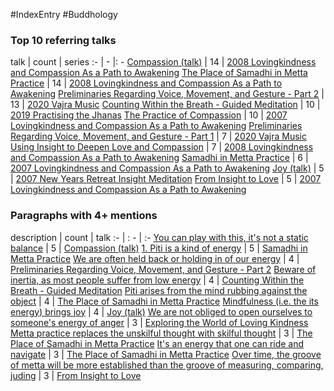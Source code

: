 #IndexEntry #Buddhology

### Top 10 referring talks
talk | count | series
:- | - |: -
<a data-href="Compassion (talk)" href="Compassion+%28talk%29" class="internal-link" target="_blank" rel="noopener">Compassion (talk)</a> | 14 | <a data-href="2008 Lovingkindness and Compassion As a Path to Awakening" href="2008+Lovingkindness+and+Compassion+As+a+Path+to+Awakening" class="internal-link" target="_blank" rel="noopener">2008 Lovingkindness and Compassion As a Path to Awakening</a>
<a data-href="The Place of Samadhi in Metta Practice" href="The+Place+of+Samadhi+in+Metta+Practice" class="internal-link" target="_blank" rel="noopener">The Place of Samadhi in Metta Practice</a> | 14 | <a data-href="2008 Lovingkindness and Compassion As a Path to Awakening" href="2008+Lovingkindness+and+Compassion+As+a+Path+to+Awakening" class="internal-link" target="_blank" rel="noopener">2008 Lovingkindness and Compassion As a Path to Awakening</a>
<a data-href="Preliminaries Regarding Voice, Movement, and Gesture - Part 2" href="Preliminaries+Regarding+Voice%2C+Movement%2C+and+Gesture+-+Part+2" class="internal-link" target="_blank" rel="noopener">Preliminaries Regarding Voice, Movement, and Gesture - Part 2</a> | 13 | <a data-href="2020 Vajra Music" href="2020+Vajra+Music" class="internal-link" target="_blank" rel="noopener">2020 Vajra Music</a>
<a data-href="Counting Within the Breath - Guided Meditation" href="Counting+Within+the+Breath+-+Guided+Meditation" class="internal-link" target="_blank" rel="noopener">Counting Within the Breath - Guided Meditation</a> | 10 | <a data-href="2019 Practising the Jhanas" href="2019+Practising+the+Jhanas" class="internal-link" target="_blank" rel="noopener">2019 Practising the Jhanas</a>
<a data-href="The Practice of Compassion" href="The+Practice+of+Compassion" class="internal-link" target="_blank" rel="noopener">The Practice of Compassion</a> | 10 | <a data-href="2007 Lovingkindness and Compassion As a Path to Awakening" href="2007+Lovingkindness+and+Compassion+As+a+Path+to+Awakening" class="internal-link" target="_blank" rel="noopener">2007 Lovingkindness and Compassion As a Path to Awakening</a>
<a data-href="Preliminaries Regarding Voice, Movement, and Gesture - Part 1" href="Preliminaries+Regarding+Voice%2C+Movement%2C+and+Gesture+-+Part+1" class="internal-link" target="_blank" rel="noopener">Preliminaries Regarding Voice, Movement, and Gesture - Part 1</a> | 7 | <a data-href="2020 Vajra Music" href="2020+Vajra+Music" class="internal-link" target="_blank" rel="noopener">2020 Vajra Music</a>
<a data-href="Using Insight to Deepen Love and Compassion" href="Using+Insight+to+Deepen+Love+and+Compassion" class="internal-link" target="_blank" rel="noopener">Using Insight to Deepen Love and Compassion</a> | 7 | <a data-href="2008 Lovingkindness and Compassion As a Path to Awakening" href="2008+Lovingkindness+and+Compassion+As+a+Path+to+Awakening" class="internal-link" target="_blank" rel="noopener">2008 Lovingkindness and Compassion As a Path to Awakening</a>
<a data-href="Samadhi in Metta Practice" href="Samadhi+in+Metta+Practice" class="internal-link" target="_blank" rel="noopener">Samadhi in Metta Practice</a> | 6 | <a data-href="2007 Lovingkindness and Compassion As a Path to Awakening" href="2007+Lovingkindness+and+Compassion+As+a+Path+to+Awakening" class="internal-link" target="_blank" rel="noopener">2007 Lovingkindness and Compassion As a Path to Awakening</a>
<a data-href="Joy (talk)" href="Joy+%28talk%29" class="internal-link" target="_blank" rel="noopener">Joy (talk)</a> | 5 | <a data-href="2007 New Years Retreat Insight Meditation" href="2007+New+Years+Retreat+Insight+Meditation" class="internal-link" target="_blank" rel="noopener">2007 New Years Retreat Insight Meditation</a>
<a data-href="From Insight to Love" href="From+Insight+to+Love" class="internal-link" target="_blank" rel="noopener">From Insight to Love</a> | 5 | <a data-href="2007 Lovingkindness and Compassion As a Path to Awakening" href="2007+Lovingkindness+and+Compassion+As+a+Path+to+Awakening" class="internal-link" target="_blank" rel="noopener">2007 Lovingkindness and Compassion As a Path to Awakening</a>

### Paragraphs with 4+ mentions
description | count | talk
:- | : - | :-
<a aria-label-position="top" aria-label="Compassion (talk) > You can play with this its not a static balance" data-href="Compassion (talk)#You can play with this it's not a static balance" href="Compassion+%28talk%29#You+can+play+with+this+it%27s+not+a+static+balance" class="internal-link" target="_blank" rel="noopener">You can play with this, it&#x27;s not a static balance</a> | 5 | <a data-href="Compassion (talk)" href="Compassion+%28talk%29" class="internal-link" target="_blank" rel="noopener">Compassion (talk)</a>
<a aria-label-position="top" aria-label="Samadhi in Metta Practice > 1 Piti is a kind of energy" data-href="Samadhi in Metta Practice#1 Piti is a kind of energy" href="Samadhi+in+Metta+Practice#1+Piti+is+a+kind+of+energy" class="internal-link" target="_blank" rel="noopener">1. Piti is a kind of energy</a> | 5 | <a data-href="Samadhi in Metta Practice" href="Samadhi+in+Metta+Practice" class="internal-link" target="_blank" rel="noopener">Samadhi in Metta Practice</a>
<a aria-label-position="top" aria-label="Preliminaries Regarding Voice, Movement, and Gesture - Part 2 > We are often held back or holding in of our energy" data-href="Preliminaries Regarding Voice, Movement, and Gesture - Part 2#We are often held back or holding in of our energy" href="Preliminaries+Regarding+Voice%2C+Movement%2C+and+Gesture+-+Part+2#We+are+often+held+back+or+holding+in+of+our+energy" class="internal-link" target="_blank" rel="noopener">We are often held back or holding in of our energy</a> | 4 | <a data-href="Preliminaries Regarding Voice, Movement, and Gesture - Part 2" href="Preliminaries+Regarding+Voice%2C+Movement%2C+and+Gesture+-+Part+2" class="internal-link" target="_blank" rel="noopener">Preliminaries Regarding Voice, Movement, and Gesture - Part 2</a>
<a aria-label-position="top" aria-label="Counting Within the Breath - Guided Meditation > Beware of inertia as most people suffer from low energy" data-href="Counting Within the Breath - Guided Meditation#Beware of inertia as most people suffer from low energy" href="Counting+Within+the+Breath+-+Guided+Meditation#Beware+of+inertia+as+most+people+suffer+from+low+energy" class="internal-link" target="_blank" rel="noopener">Beware of inertia, as most people suffer from low energy</a> | 4 | <a data-href="Counting Within the Breath - Guided Meditation" href="Counting+Within+the+Breath+-+Guided+Meditation" class="internal-link" target="_blank" rel="noopener">Counting Within the Breath - Guided Meditation</a>
<a aria-label-position="top" aria-label="The Place of Samadhi in Metta Practice > Piti arises from the mind rubbing against the object" data-href="The Place of Samadhi in Metta Practice#Piti arises from the mind rubbing against the object" href="The+Place+of+Samadhi+in+Metta+Practice#Piti+arises+from+the+mind+rubbing+against+the+object" class="internal-link" target="_blank" rel="noopener">Piti arises from the mind rubbing against the object</a> | 4 | <a data-href="The Place of Samadhi in Metta Practice" href="The+Place+of+Samadhi+in+Metta+Practice" class="internal-link" target="_blank" rel="noopener">The Place of Samadhi in Metta Practice</a>
<a aria-label-position="top" aria-label="Joy (talk) > Mindfulness i e the its energy brings joy" data-href="Joy (talk)#Mindfulness i e the its energy brings joy" href="Joy+%28talk%29#Mindfulness+i+e+the+its+energy+brings+joy" class="internal-link" target="_blank" rel="noopener">Mindfulness (i.e. the its energy) brings joy</a> | 4 | <a data-href="Joy (talk)" href="Joy+%28talk%29" class="internal-link" target="_blank" rel="noopener">Joy (talk)</a>
<a aria-label-position="top" aria-label="Exploring the World of Loving Kindness > We are not obliged to open ourselves to someones energy of anger" data-href="Exploring the World of Loving Kindness#We are not obliged to open ourselves to someone's energy of anger" href="Exploring+the+World+of+Loving+Kindness#We+are+not+obliged+to+open+ourselves+to+someone%27s+energy+of+anger" class="internal-link" target="_blank" rel="noopener">We are not obliged to open ourselves to someone&#x27;s energy of anger</a> | 3 | <a data-href="Exploring the World of Loving Kindness" href="Exploring+the+World+of+Loving+Kindness" class="internal-link" target="_blank" rel="noopener">Exploring the World of Loving Kindness</a>
<a aria-label-position="top" aria-label="The Place of Samadhi in Metta Practice > Metta practice replaces the unskilful thought with skilful thought" data-href="The Place of Samadhi in Metta Practice#Metta practice replaces the unskilful thought with skilful thought" href="The+Place+of+Samadhi+in+Metta+Practice#Metta+practice+replaces+the+unskilful+thought+with+skilful+thought" class="internal-link" target="_blank" rel="noopener">Metta practice replaces the unskilful thought with skilful thought</a> | 3 | <a data-href="The Place of Samadhi in Metta Practice" href="The+Place+of+Samadhi+in+Metta+Practice" class="internal-link" target="_blank" rel="noopener">The Place of Samadhi in Metta Practice</a>
<a aria-label-position="top" aria-label="The Place of Samadhi in Metta Practice > Its an energy that one can ride and navigate" data-href="The Place of Samadhi in Metta Practice#It's an energy that one can ride and navigate" href="The+Place+of+Samadhi+in+Metta+Practice#It%27s+an+energy+that+one+can+ride+and+navigate" class="internal-link" target="_blank" rel="noopener">It&#x27;s an energy that one can ride and navigate</a> | 3 | <a data-href="The Place of Samadhi in Metta Practice" href="The+Place+of+Samadhi+in+Metta+Practice" class="internal-link" target="_blank" rel="noopener">The Place of Samadhi in Metta Practice</a>
<a aria-label-position="top" aria-label="From Insight to Love > Over time the groove of metta will be more established than the groove of measuring comparing juding" data-href="From Insight to Love#Over time the groove of metta will be more established than the groove of measuring comparing juding" href="From+Insight+to+Love#Over+time+the+groove+of+metta+will+be+more+established+than+the+groove+of+measuring+comparing+juding" class="internal-link" target="_blank" rel="noopener">Over time, the groove of metta will be more established than the groove of measuring, comparing, juding</a> | 3 | <a data-href="From Insight to Love" href="From+Insight+to+Love" class="internal-link" target="_blank" rel="noopener">From Insight to Love</a>

